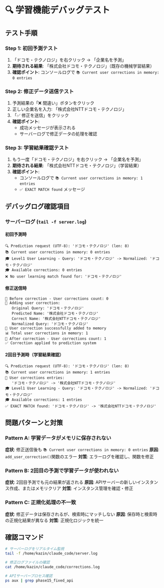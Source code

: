 # 🔍 学習機能デバッグテスト

## テスト手順

### Step 1: 初回予測テスト
1. 「ドコモ・テクノロジ」を右クリック → 「企業名を予測」
2. **期待される結果**: 「株式会社ドコモ・テクノロジ」（既存の機械学習結果）
3. **確認ポイント**: コンソールログで `📚 Current user corrections in memory: 0 entries`

### Step 2: 修正データ送信テスト
1. 予測結果の「❌ 間違い」ボタンをクリック
2. 正しい企業名を入力: 「株式会社NTTドコモ・テクノロジ」
3. 「✅ 修正を送信」をクリック
4. **確認ポイント**: 
   - 成功メッセージが表示される
   - サーバーログで修正データの処理を確認

### Step 3: 学習結果確認テスト
1. もう一度「ドコモ・テクノロジ」を右クリック → 「企業名を予測」
2. **期待される結果**: 「株式会社NTTドコモ・テクノロジ」（学習結果）
3. **確認ポイント**: 
   - コンソールログで `📚 Current user corrections in memory: 1 entries`
   - `✅ EXACT MATCH found` メッセージ

## デバッグログ確認項目

### サーバーログ (`tail -f server.log`)

#### 初回予測時
```
🔍 Prediction request (UTF-8): 'ドコモ・テクノロジ' (len: 8)
📚 Current user corrections in memory: 0 entries
🎓 Level1 User Learning - Query: 'ドコモ・テクノロジ' -> Normalized: 'ドコモ・テクノロジ'
🎓 Available corrections: 0 entries
❌ No user learning match found for: 'ドコモ・テクノロジ'
```

#### 修正送信時
```
🔧 Before correction - User corrections count: 0
🔧 Adding user correction:
   Original Query: 'ドコモ・テクノロジ'
   Predicted Name: '株式会社ドコモ・テクノロジ'
   Correct Name: '株式会社NTTドコモ・テクノロジ'
   Normalized Query: 'ドコモ・テクノロジ'
📝 User correction successfully added to memory
📊 Total user corrections in memory: 1
🔧 After correction - User corrections count: 1
✅ Correction applied to prediction system
```

#### 2回目予測時（学習結果確認）
```
🔍 Prediction request (UTF-8): 'ドコモ・テクノロジ' (len: 8)
📚 Current user corrections in memory: 1 entries
📝 User corrections entries:
   'ドコモ・テクノロジ' -> '株式会社NTTドコモ・テクノロジ'
🎓 Level1 User Learning - Query: 'ドコモ・テクノロジ' -> Normalized: 'ドコモ・テクノロジ'
🎓 Available corrections: 1 entries
✅ EXACT MATCH found: 'ドコモ・テクノロジ' -> '株式会社NTTドコモ・テクノロジ'
```

## 問題パターンと対策

### Pattern A: 学習データがメモリに保存されない
**症状**: 修正送信後も `📚 Current user corrections in memory: 0 entries`
**原因**: `add_user_correction()`関数のエラー
**対策**: エラーログを確認し、関数を修正

### Pattern B: 2回目の予測で学習データが使われない
**症状**: 2回目予測でも元の結果が返される
**原因**: APIサーバーの新しいインスタンス作成、またはメモリクリア
**対策**: インスタンス管理を確認・修正

### Pattern C: 正規化処理の不一致
**症状**: 修正データは保存されるが、検索時にマッチしない
**原因**: 保存時と検索時の正規化結果が異なる
**対策**: 正規化ロジックを統一

## 確認コマンド

```bash
# サーバーログをリアルタイム監視
tail -f /home/kazin/claude_code/server.log

# 修正ログファイルの確認
cat /home/kazin/claude_code/corrections.log

# APIサーバープロセス確認
ps aux | grep phase15_fixed_api
```
